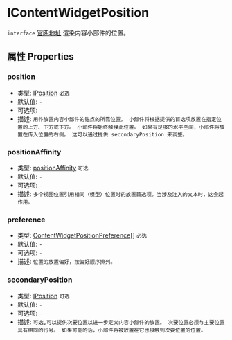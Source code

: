 # IContentWidgetPosition
`interface` [官网地址](https://microsoft.github.io/monaco-editor/docs.html#interfaces/editor.IContentWidgetPosition.html)
渲染内容小部件的位置。
## 属性 Properties
### position
+ 类型: [IPosition](../../global/interfaces/IPosition.md) `必选` 
+ 默认值: `-`
+ 可选项: `-`
+ 描述: `用作放置内容小部件的锚点的所需位置。 小部件将根据提供的首选项放置在指定位置的上方、下方或下方。 小部件将始终触摸此位置。 如果有足够的水平空间，小部件将放置在传入位置的右侧。 这可以通过提供 secondaryPosition 来调整。`

### positionAffinity
+ 类型: [positionAffinity](../enumerations.md#positionaffinity) `可选`
+ 默认值: `-`
+ 可选项: `-`
+ 描述: `多个视图位置引用相同（模型）位置时的放置首选项。当涉及注入的文本时，这会起作用。`

### preference
+ 类型:  [ContentWidgetPositionPreference](../enumerations.md#contentwidgetpositionpreference)[] `必选` 
+ 默认值: `-`
+ 可选项: `-`
+ 描述: `位置的放置偏好，按偏好顺序排列。`

### secondaryPosition
+ 类型: [IPosition](../../global/interfaces/IPosition.md) `可选`
+ 默认值: `-`
+ 可选项: `-`
+ 描述: `可选,可以提供次要位置以进一步定义内容小部件的放置。 次要位置必须与主要位置具有相同的行号。 如果可能的话，小部件将被放置在它也接触到次要位置的位置。`
